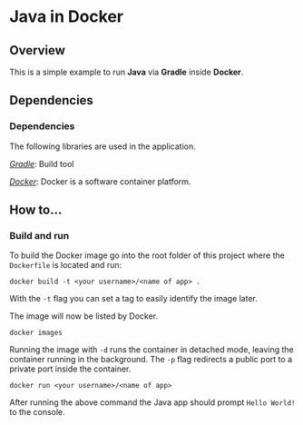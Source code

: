 # Java in Docker

## Overview

This is a simple example to run **Java** via **Gradle** inside **Docker**.

## Dependencies

### Dependencies

The following libraries are used in the application.

*[Gradle](https://gradle.org/)*: Build tool

*[Docker](https://www.docker.com/)*: Docker is a software container platform.

## How to...

### Build and run

To build the Docker image go into the root folder of this project where the `Dockerfile` is located and run:

```
docker build -t <your username>/<name of app> .
```

With the `-t` flag you can set a tag to easily identify the image later.

The image will now be listed by Docker.

```
docker images
```

Running the image with `-d` runs the container in detached mode, leaving the container running in the background. The `-p` flag redirects a public port to a private port inside the container.

```
docker run <your username>/<name of app>
```

After running the above command the Java app should prompt `Hello World!` to the console.
